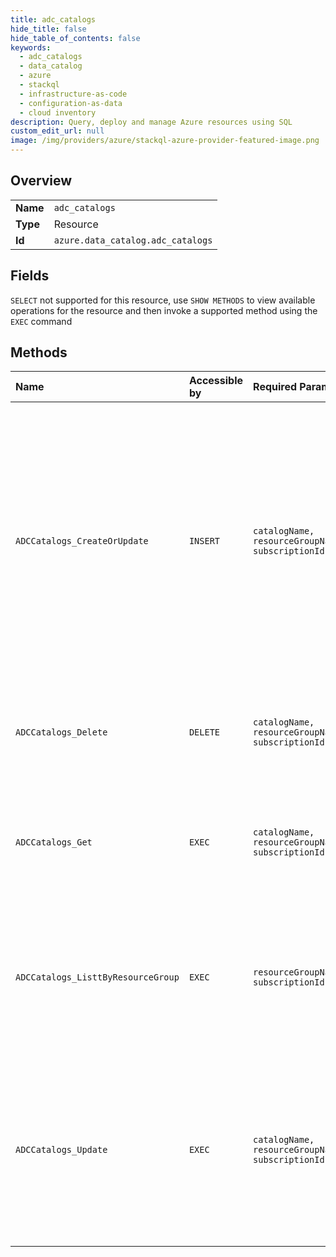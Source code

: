 ```yaml
---
title: adc_catalogs
hide_title: false
hide_table_of_contents: false
keywords:
  - adc_catalogs
  - data_catalog
  - azure    
  - stackql
  - infrastructure-as-code
  - configuration-as-data
  - cloud inventory
description: Query, deploy and manage Azure resources using SQL
custom_edit_url: null
image: /img/providers/azure/stackql-azure-provider-featured-image.png
---
```

  
    

## Overview
<table><tbody>
<tr><td><b>Name</b></td><td><code>adc_catalogs</code></td></tr>
<tr><td><b>Type</b></td><td>Resource</td></tr>
<tr><td><b>Id</b></td><td><code>azure.data_catalog.adc_catalogs</code></td></tr>
</tbody></table>

## Fields
`SELECT` not supported for this resource, use `SHOW METHODS` to view available operations for the resource and then invoke a supported method using the `EXEC` command  
## Methods
| Name | Accessible by | Required Params | Description |
|:-----|:--------------|:----------------|:------------|
| `ADCCatalogs_CreateOrUpdate` | `INSERT` | `catalogName, resourceGroupName, subscriptionId` | The Create Azure Data Catalog service operation creates a new data catalog service with the specified parameters. If the specific service already exists, then any patchable properties will be updated and any immutable properties will remain unchanged. |
| `ADCCatalogs_Delete` | `DELETE` | `catalogName, resourceGroupName, subscriptionId` | The Delete Azure Data Catalog Service operation deletes an existing data catalog. |
| `ADCCatalogs_Get` | `EXEC` | `catalogName, resourceGroupName, subscriptionId` | The Get Azure Data Catalog Service operation retrieves a json representation of the data catalog. |
| `ADCCatalogs_ListtByResourceGroup` | `EXEC` | `resourceGroupName, subscriptionId` | The List catalogs in Resource Group operation lists all the Azure Data Catalogs available under the given resource group. |
| `ADCCatalogs_Update` | `EXEC` | `catalogName, resourceGroupName, subscriptionId` | The Update Azure Data Catalog Service operation can be used to update the existing deployment. The update call only supports the properties listed in the PATCH body. |
